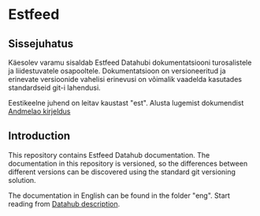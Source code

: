 # Estfeed

## Sissejuhatus

Käesolev varamu sisaldab Estfeed Datahubi dokumentatsiooni turosalistele ja liidestuvatele osapooltele. Dokumentatsioon on versioneeritud ja erinevate versioonide vahelisi erinevusi on võimalik vaadelda kasutades standardseid git-i lahendusi.

Eestikeelne juhend on leitav kaustast "est". Alusta lugemist dokumendist [Andmelao kirjeldus](est/01.1-avp-kirjeldus.md)


## Introduction

This repository contains Estfeed Datahub documentation. The documentation in this repository is versioned, so the differences between different versions can be discovered using the standard git versioning solution.

The documentation in English can be found in the folder "eng". Start reading from [Datahub description](eng/01.1-datahub-description.md).